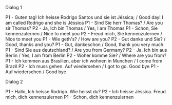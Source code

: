Dialog 1

P1 - Guten tag! Ich heisse Rodrigo Santos und sie ist Jéssica; / Good day! I am called Rodrigo and she is Jéssica
P1 - Sind Sie herr Thomas? / Are you sir Thomas?
P2 - Ja, Ich bin Thomas / Yes, I am Thomas
P1 - Schon, Sie kennenzulernen / Nice to meet you
P2 - Freud mich, Sie kennenzulernen / Nice to meet you
P1 - Wie geth's? / How are you?
P2 - Gut danke und Sie? / Good, thanks and you?
P1 - Gut, dankeschon / Good, thank you very much
P1 - Sind Sie aus deutschland? / Are you from Germany?
P2 - Ja, Ich bin aus Berlin / Yes, I am from Berlin
P2 - Woher komme Sie? / Where are you from?
P1 - Ich kommen aus Brasilien, aber ich wohnen in Munchen / I come from Brazil
P2 - Ich muss gehen. Auf wiedersehen / I got to go. Good bye
P1 - Auf wiedersehen / Good bye

Dialog 2

P1 - Hallo, Ich heisse Rodrigo. Wie heisst du?
P2 - Ich heisse Jéssica. Freud mich, dich kennenzulernen
P1 - Schon, dich kennenzulernen
